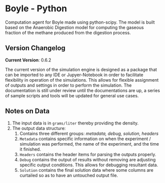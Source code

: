 # Boyle - Python

Computation agent for Boyle made using python-scipy. The model is built based on the Anaerobic Digestion model for computing the gaseous fraction of the methane produced from the digestion process.

## Version Changelog

**Current Version**: 0.6.2

The current version of the simulation engine is designed as a package that can be imported to any IDE or Jupyer-Notebook in order to facilitate flexibility in operation of the simulations. This allows for flexible assignment of outputs and settings in order to perform the simulation. The documentation is still under review until the documentations are up, a series of sample scripts and tools will be updated for general use cases.

## Notes on Data

1. The input data is in `grams/liter` thereby providing the density.
2. The output data structure:
    1. Contains three different groups: *metadata, debug, solution, headers*
    2. `Metadata` contains specific information on when the experiment / simulation was performed, the name of the experiment, and the time it finished.
    3. `Headers` contains the header items for parsing the outputs properly.
    4. `Debug` contains the output of results without removing are adjusting specific output conditions. This allows for debugging resultant data.
    5. `Solution` contains the final solution data where some columns are curtailed so as to have an untouched output file.
